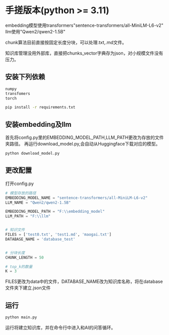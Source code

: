 # 手搓版本(python >= 3.11)
embedding模型使用transformers"sentence-transformers/all-MiniLM-L6-v2"
llm使用"Qwen2/qwen2-1.5B"

chunk算法目前直接按固定长度分块，可以处理.txt,.md文件。

知识库管理没用外部库，直接把chunks_vector字典存为json，对小规模文件没有压力。


## 安装下列依赖
```python
numpy
transfomers
torch
```
```bash
pip install -r requirements.txt
```

## 安装embedding及llm
首先将config.py里的EMBEDDING_MODEL_PATH,LLM_PATH更改为存放的文件夹路径。
再运行download_model.py,会自动从Huggingface下载对应的模型。
```bash
python download_model.py
```

## 更改配置
打开config.py
```python
# 模型存放的路径
EMBEDDING_MODEL_NAME = "sentence-transformers/all-MiniLM-L6-v2"
LLM_NAME = "Qwen2/qwen2-1.5B"

EMBEDDING_MODEL_PATH = "F:\\embedding_model"
LLM_PATH = "F:\\llm"


# 知识文件
FILES = ['test0.txt', 'test1.md', 'maogai.txt']
DATABASE_NAME = 'database_test'


# 分块长度
CHUNK_LENGTH = 50 

# top_k的数量
K = 3
```
FILES更改为data中的文件，DATABASE_NAME改为知识库名称，将在database文件夹下建立.json文件
## 运行

```bash
python main.py
```

运行将建立知识库，并在命令行中进入和AI的问答循环。